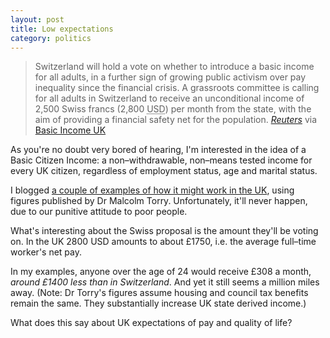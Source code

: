 ```yaml
---
layout: post
title: Low expectations
category: politics
---
```


> Switzerland will hold a vote on whether to introduce a basic income for all adults, in a further sign of growing public activism over pay inequality since the financial crisis. A grassroots committee is calling for all adults in Switzerland to receive an unconditional income of 2,500 Swiss francs (2,800 <abbr title="US dollars">USD</abbr>) per month from the state, with the aim of providing a financial safety net for the population. <cite><a href="http://www.reuters.com/article/2013/10/04/us-swiss-pay-idUSBRE9930O620131004">Reuters</a></cite> via <a href="https://twitter.com/basicincome_uk">Basic Income UK</a>

As you're no doubt very bored of hearing, I'm interested in the idea of a Basic Citizen Income: a non&#8211;withdrawable, non&#8211;means tested income for every UK citizen, regardless of employment status, age and marital status.

I blogged [a couple of examples of how it might work in the UK](/2013/09/basic-income-examples/), using figures published by Dr Malcolm Torry. Unfortunately, it'll never happen, due to our punitive attitude to poor people.

What's interesting about the Swiss proposal is the amount they'll be voting on. In the UK 2800 USD amounts to about &pound;1750, i.e. the average full&#8211;time worker's net pay.

In my examples, anyone over the age of 24 would receive &pound;308 a month, *around &pound;1400 less than in Switzerland*. And yet it still seems a million miles away. (Note: Dr Torry's figures assume housing and council tax benefits remain the same. They substantially increase UK state derived income.)

What does this say about UK expectations of pay and quality of life?
